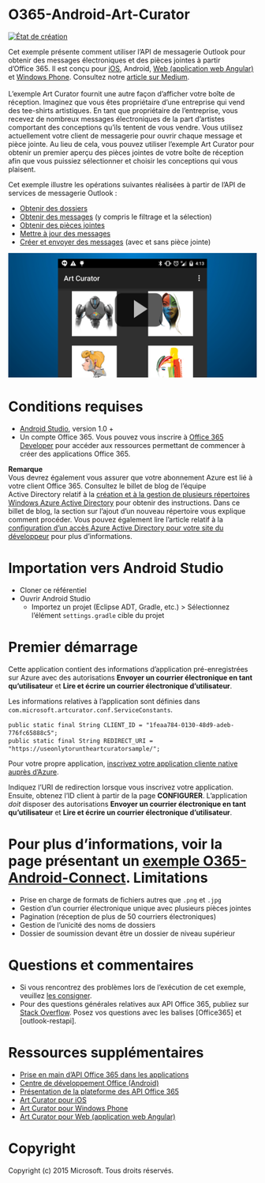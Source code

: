 # O365-Android-Art-Curator
[![État de création](https://travis-ci.org/OfficeDev/O365-Android-ArtCurator.svg?branch=master)](https://travis-ci.org/OfficeDev/O365-Android-ArtCurator)


Cet exemple présente comment utiliser l’API de messagerie Outlook pour obtenir des messages électroniques et des pièces jointes à partir d’Office 365. Il est conçu pour [iOS](https://github.com/OfficeDev/O365-iOS-ArtCurator), Android, [Web (application web Angular)](https://github.com/OfficeDev/O365-Angular-ArtCurator) et [Windows Phone](https://github.com/OfficeDev/O365-WinPhone-ArtCurator). Consultez notre [article sur Medium](https://medium.com/@iambmelt/14296d0a25be).
<br />
<br />
L’exemple Art Curator fournit une autre façon d’afficher votre boîte de réception. Imaginez que vous êtes propriétaire d’une entreprise qui vend des tee-shirts artistiques. En tant que propriétaire de l’entreprise, vous recevez de nombreux messages électroniques de la part d’artistes comportant des conceptions qu’ils tentent de vous vendre. Vous utilisez actuellement votre client de messagerie pour ouvrir chaque message et pièce jointe. Au lieu de cela, vous pouvez utiliser l’exemple Art Curator pour obtenir un premier aperçu des pièces jointes de votre boîte de réception afin que vous puissiez sélectionner et choisir les conceptions qui vous plaisent. 

Cet exemple illustre les opérations suivantes réalisées à partir de l’API de services de messagerie Outlook : 
* [Obtenir des dossiers](https://msdn.microsoft.com/office/office365/APi/mail-rest-operations#GetFolders)
* [Obtenir des messages](https://msdn.microsoft.com/office/office365/APi/mail-rest-operations#Getmessages) (y compris le filtrage et la sélection) 
* [Obtenir des pièces jointes](https://msdn.microsoft.com/office/office365/APi/mail-rest-operations#GetAttachments)
* [Mettre à jour des messages](https://msdn.microsoft.com/office/office365/APi/mail-rest-operations#Updatemessages)
* [Créer et envoyer des messages](https://msdn.microsoft.com/office/office365/APi/mail-rest-operations#Sendmessages) (avec et sans pièce jointe) 

[![Office 365 Android Art Curator](../readme-images/artcurator_android.png)](https://youtu.be/4LOvkweDfhY "Cliquez ici pour voir l’exemple en action")

Conditions requises
==
* [Android Studio](https://developer.android.com/sdk/index.html), version 1.0 +
* Un compte Office 365. Vous pouvez vous inscrire à [Office 365 Developer](https://msdn.microsoft.com/en-us/library/office/fp179924.aspx) pour accéder aux ressources permettant de commencer à créer des applications Office 365.

**Remarque**<br/>
Vous devrez également vous assurer que votre abonnement Azure est lié à votre client Office 365. Consultez le billet de blog de l’équipe Active Directory relatif à la [création et à la gestion de plusieurs répertoires Windows Azure Active Directory](http://blogs.technet.com/b/ad/archive/2013/11/08/creating-and-managing-multiple-windows-azure-active-directories.aspx) pour obtenir des instructions. Dans ce billet de blog, la section sur l’ajout d’un nouveau répertoire vous explique comment procéder. Vous pouvez également lire l’article relatif à la [configuration d’un accès Azure Active Directory pour votre site du développeur](https://msdn.microsoft.com/office/office365/howto/setup-development-environment#bk_CreateAzureSubscription) pour plus d’informations.

Importation vers Android Studio
==
* Cloner ce référentiel
* Ouvrir Android Studio
  * Importez un projet (Eclipse ADT, Gradle, etc.) > Sélectionnez l’élément ```settings.gradle``` cible du projet

Premier démarrage
==
Cette application contient des informations d’application pré-enregistrées sur Azure avec des autorisations **Envoyer un courrier électronique en tant qu’utilisateur** et **Lire et écrire un courrier électronique d’utilisateur**.

Les informations relatives à l’application sont définies dans ```com.microsoft.artcurator.conf.ServiceConstants```.
    
    public static final String CLIENT_ID = "1feaa784-0130-48d9-adeb-776fc65888c5";
    public static final String REDIRECT_URI = "https://useonlytoruntheartcuratorsample/";
        
Pour votre propre application, [inscrivez votre application cliente native auprès d’Azure](https://msdn.microsoft.com/library/azure/dn132599.aspx#BKMK_Adding). 

Indiquez l’URI de redirection lorsque vous inscrivez votre application. Ensuite, obtenez l’ID client à partir de la page **CONFIGURER**. 
L’application *doit* disposer des autorisations **Envoyer un courrier électronique en tant qu’utilisateur** et **Lire et écrire un courrier électronique d’utilisateur**.

Pour plus d’informations, voir la page présentant un [exemple O365-Android-Connect](https://github.com/OfficeDev/O365-Android-Connect).
Limitations
==
* Prise en charge de formats de fichiers autres que ```.png``` et ```.jpg```
* Gestion d’un courrier électronique unique avec plusieurs pièces jointes
* Pagination (réception de plus de 50 courriers électroniques)
* Gestion de l’unicité des noms de dossiers
* Dossier de soumission devant être un dossier de niveau supérieur

Questions et commentaires
==
* Si vous rencontrez des problèmes lors de l’exécution de cet exemple, veuillez [les consigner](https://github.com/OfficeDev/O365-Android-ArtCurator/issues).
* Pour des questions générales relatives aux API Office 365, publiez sur [Stack Overflow](http://stackoverflow.com/). Posez vos questions avec les balises [Office365] et [outlook-restapi].

Ressources supplémentaires
==
* [Prise en main d’API Office 365 dans les applications](https://msdn.microsoft.com/fr-fr/office/office365/howto/getting-started-Office-365-APIs)
* [Centre de développement Office (Android)](http://dev.office.com/Android)
* [Présentation de la plateforme des API Office 365](http://stackoverflow.com/)
* [Art Curator pour iOS](https://github.com/OfficeDev/O365-iOS-ArtCurator)
* [Art Curator pour Windows Phone](https://github.com/OfficeDev/O365-WinPhone-ArtCurator)
* [Art Curator pour Web (application web Angular)](https://github.com/OfficeDev/O365-Angular-ArtCurator)

Copyright
==
Copyright (c) 2015 Microsoft. Tous droits réservés.

